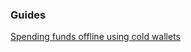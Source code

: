 ### Guides

[Spending funds offline using cold wallets](https://github.com/mc-aeq/aeqw/tree/master/docs/offline_wallets.md)